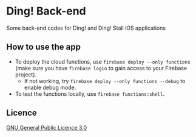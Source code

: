 # Ding! Back-end

Some back-end codes for Ding! and Ding! Stall iOS applications

## How to use the app

- To deploy the cloud functions, use `firebase deploy --only functions` (make sure you have `firebase login` to gain access to your Firebase project).
	- If not working, try `firebase deploy --only functions --debug` to enable debug mode.
- To test the functions locally, use `firebase functions:shell`.

## Licence

[GNU General Public Licence 3.0](LICENSE)